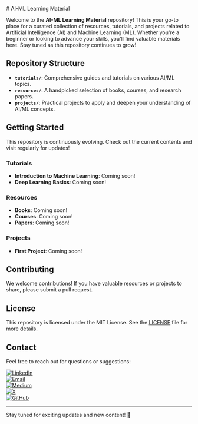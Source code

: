 \# AI-ML Learning Material

Welcome to the **AI-ML Learning Material** repository! This is your go-to place for a curated collection of resources, tutorials, and projects related to Artificial Intelligence (AI) and Machine Learning (ML). Whether you're a beginner or looking to advance your skills, you'll find valuable materials here. Stay tuned as this repository continues to grow!

## Repository Structure

- **`tutorials/`**: Comprehensive guides and tutorials on various AI/ML topics.
- **`resources/`**: A handpicked selection of books, courses, and research papers.
- **`projects/`**: Practical projects to apply and deepen your understanding of AI/ML concepts.

## Getting Started

This repository is continuously evolving. Check out the current contents and visit regularly for updates!

### Tutorials

- **Introduction to Machine Learning**: Coming soon!
- **Deep Learning Basics**: Coming soon!

### Resources

- **Books**: Coming soon!
- **Courses**: Coming soon!
- **Papers**: Coming soon!

### Projects

- **First Project**: Coming soon!

## Contributing

We welcome contributions! If you have valuable resources or projects to share, please submit a pull request.

## License

This repository is licensed under the MIT License. See the [LICENSE](LICENSE) file for more details.

## Contact

Feel free to reach out for questions or suggestions:

[![LinkedIn](https://img.shields.io/badge/LinkedIn-Profile-blue?style=flat&logo=linkedin)](https://www.linkedin.com/in/mayurgohane/)  
[![Email](https://img.shields.io/badge/Email-Contact-red?style=flat&logo=gmail)](mailto:mayurgohane19@gmail.com)  
[![Medium](https://img.shields.io/badge/Medium-Profile-black?style=flat&logo=medium)](https://medium.com/@Mayur_Gohane)  
[![X](https://img.shields.io/badge/X-Profile-black?style=flat&logo=x)](https://x.com/MayurGohane)  
[![GitHub](https://img.shields.io/badge/GitHub-Profile-lightgrey?style=flat&logo=github)](https://github.com/Mayurgohane)  


---

Stay tuned for exciting updates and new content! 🚀
